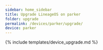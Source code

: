 ```yaml
---
sidebar: home_sidebar
title: Upgrade LineageOS on parker
folder: upgrade
permalink: /devices/parker/upgrade/
device: parker
---
```

{% include templates/device_upgrade.md %}
